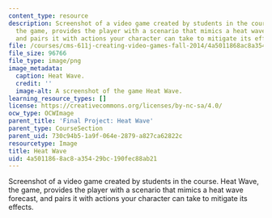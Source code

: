 ```yaml
---
content_type: resource
description: Screenshot of a video game created by students in the course. Heat Wave,
  the game, provides the player with a scenario that mimics a heat wave forecast,
  and pairs it with actions your character can take to mitigate its effects.
file: /courses/cms-611j-creating-video-games-fall-2014/4a5011868ac8a35429bc190fec88ab21_heatwave.png
file_size: 96766
file_type: image/png
image_metadata:
  caption: Heat Wave.
  credit: ''
  image-alt: A screenshot of the game Heat Wave.
learning_resource_types: []
license: https://creativecommons.org/licenses/by-nc-sa/4.0/
ocw_type: OCWImage
parent_title: 'Final Project: Heat Wave'
parent_type: CourseSection
parent_uid: 730c94b5-1a9f-064e-2879-a827ca62822c
resourcetype: Image
title: Heat Wave
uid: 4a501186-8ac8-a354-29bc-190fec88ab21
---
```

Screenshot of a video game created by students in the course. Heat Wave, the game, provides the player with a scenario that mimics a heat wave forecast, and pairs it with actions your character can take to mitigate its effects.